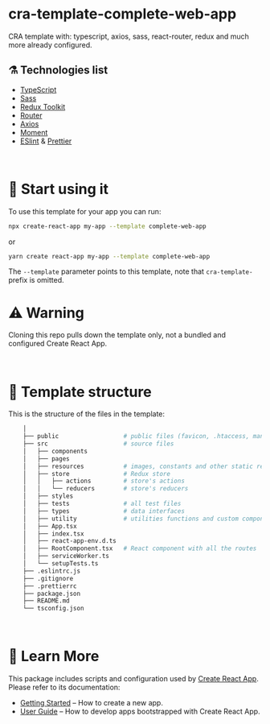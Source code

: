 # cra-template-complete-web-app

CRA template with: typescript, axios, sass, react-router, redux and much more already configured.

## ⚗️ Technologies list

- [TypeScript](https://www.typescriptlang.org/)
- [Sass](https://sass-lang.com/)
- [Redux Toolkit](https://redux-toolkit.js.org/)
- [Router](https://reactrouter.com/)
- [Axios](https://axios-http.com/)
- [Moment](https://momentjs.com/)
- [ESlint](https://eslint.org/) & [Prettier](https://prettier.io/)

<br />

# 🚀 Start using it

To use this template for your app you can run:

```sh
npx create-react-app my-app --template complete-web-app
```

or

```sh
yarn create react-app my-app --template complete-web-app
```

The `--template` parameter points to this template, note that `cra-template-` prefix is omitted.

# ⚠️ Warning

Cloning this repo pulls down the template only, not a bundled and configured Create React App.

<br />

# 🧬 Template structure

This is the structure of the files in the template:

```sh
    │
    ├── public                  # public files (favicon, .htaccess, manifest, ...)
    ├── src                     # source files
    │   ├── components
    │   ├── pages
    │   ├── resources           # images, constants and other static resources
    │   ├── store               # Redux store
    │   │   ├── actions         # store's actions
    │   │   └── reducers        # store's reducers
    │   ├── styles
    │   ├── tests               # all test files
    │   ├── types               # data interfaces
    │   ├── utility             # utilities functions and custom components
    │   ├── App.tsx
    │   ├── index.tsx
    │   ├── react-app-env.d.ts
    │   ├── RootComponent.tsx   # React component with all the routes
    │   ├── serviceWorker.ts
    │   └── setupTests.ts
    ├── .eslintrc.js
    ├── .gitignore
    ├── .prettierrc
    ├── package.json
    ├── README.md
    └── tsconfig.json
```

<br />

# 📖 Learn More

This package includes scripts and configuration used by [Create React App](https://github.com/facebook/create-react-app).\
Please refer to its documentation:

- [Getting Started](https://facebook.github.io/create-react-app/docs/getting-started) – How to create a new app.
- [User Guide](https://facebook.github.io/create-react-app/) – How to develop apps bootstrapped with Create React App.
